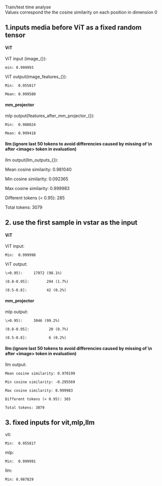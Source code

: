 Train/test time analyse  
Values correspond the the cosine similarity on each position in dimension 0

## 1.inputs media before ViT as a fixed random tensor
#### ViT
ViT input (image_{}):

    min: 0.999993

ViT output(image_features_{}):

    Min:  0.955817

    Mean: 0.999580

#### mm_projector
mlp output(features_after_mm_projector_{}):

    Min:  0.980824

    Mean: 0.999418

#### llm:(ignore last 50 tokens to avoid differencies caused by missing of \n after \<image\> token in evaluation)
llm output(llm_outputs_{}):

Mean cosine similarity: 0.981040

Min cosine similarity: 0.092365

Max cosine similarity: 0.999983

Different tokens (< 0.95): 285

Total tokens: 3079

## 2. use the first sample in vstar as the input

#### ViT
ViT input:

    Min:  0.999998

ViT output:

    \>0.95):     17072 (98.1%)

    (0.8-0.95]:        294 (1.7%)

    (0.5-0.8]:         42 (0.2%)

#### mm_projector
mlp output:

    \>0.95):     3046 (99.2%)

    (0.8-0.95]:         20 (0.7%)

    (0.5-0.8]:          6 (0.2%)

#### llm:(ignore last 50 tokens to avoid differencies caused by missing of \n after \<image\> token in evaluation)
llm output:

    Mean cosine similarity: 0.970199

    Min cosine similarity: -0.295569

    Max cosine similarity: 0.999983

    Different tokens (< 0.95): 365

    Total tokens: 3079


## 3. fixed inputs for vit,mlp,llm
vit:

    Min:  0.955817

mlp:

    Min:  0.999991

llm:

    Min: 0.987829